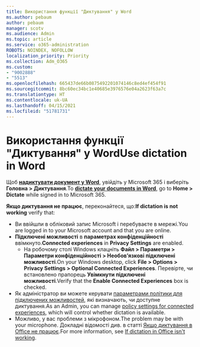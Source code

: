 ```yaml
---
title: Використання функції "Диктування" у Word
ms.author: pebaum
author: pebaum
manager: scotv
ms.audience: Admin
ms.topic: article
ms.service: o365-administration
ROBOTS: NOINDEX, NOFOLLOW
localization_priority: Priority
ms.collection: Adm_O365
ms.custom:
- "9002888"
- "5513"
ms.openlocfilehash: 665437de66b0875492201074146c8ed4ef454f91
ms.sourcegitcommit: 8bc60ec34bc1e40685e3976576e04a2623f63a7c
ms.translationtype: HT
ms.contentlocale: uk-UA
ms.lasthandoff: 04/15/2021
ms.locfileid: "51781731"
---
```

# <a name="use-dictation-in-word"></a><span data-ttu-id="3e7ce-102">Використання функції "Диктування" у Word</span><span class="sxs-lookup"><span data-stu-id="3e7ce-102">Use dictation in Word</span></span>

<span data-ttu-id="3e7ce-103">Щоб **[надиктувати документ у Word](https://support.office.com/article/dictate-your-documents-in-word-3876e05f-3fcc-418f-b8ab-db7ce0d11d3c)**, увійдіть у Microsoft 365 і виберіть **Головна > Диктування**.</span><span class="sxs-lookup"><span data-stu-id="3e7ce-103">To **[dictate your documents in Word](https://support.office.com/article/dictate-your-documents-in-word-3876e05f-3fcc-418f-b8ab-db7ce0d11d3c)**, go to **Home > Dictate** while signed in to Microsoft 365.</span></span>

<span data-ttu-id="3e7ce-104">**Якщо диктування не працює**, переконайтеся, що:</span><span class="sxs-lookup"><span data-stu-id="3e7ce-104">**If dictation is not working** verify that:</span></span>

- <span data-ttu-id="3e7ce-105">Ви ввійшли в обліковий запис Microsoft і перебуваєте в мережі.</span><span class="sxs-lookup"><span data-stu-id="3e7ce-105">You are logged in to your Microsoft account and that you are online.</span></span>
- <span data-ttu-id="3e7ce-106">**Підключені можливості** в **параметрах конфіденційності** ввімкнуто.</span><span class="sxs-lookup"><span data-stu-id="3e7ce-106">**Connected experiences** in **Privacy Settings** are enabled.</span></span> 
    - <span data-ttu-id="3e7ce-107">На робочому столі Windows клацніть **Файл > Параметри > Параметри конфіденційності > Необов’язкові підключені можливості**.</span><span class="sxs-lookup"><span data-stu-id="3e7ce-107">On your Windows desktop, click **File > Options > Privacy Settings > Optional Connected Experiences**.</span></span> <span data-ttu-id="3e7ce-108">Перевірте, чи встановлено прапорець **Увімкнути підключені можливості**.</span><span class="sxs-lookup"><span data-stu-id="3e7ce-108">Verify that the **Enable Connected Experiences** box is checked.</span></span>
- <span data-ttu-id="3e7ce-109">Як адміністратор ви можете керувати [параметрами політики для підключених можливостей](https://docs.microsoft.com/deployoffice/privacy/manage-privacy-controls#policy-settings-for-connected-experiences), які визначають, чи доступне диктування.</span><span class="sxs-lookup"><span data-stu-id="3e7ce-109">As an Admin, you can manage [policy settings for connected experiences](https://docs.microsoft.com/deployoffice/privacy/manage-privacy-controls#policy-settings-for-connected-experiences), which will control whether dictation is available.</span></span>
- <span data-ttu-id="3e7ce-110">Можливо, у вас проблеми з мікрофоном.</span><span class="sxs-lookup"><span data-stu-id="3e7ce-110">The problem may be with your microphone.</span></span> <span data-ttu-id="3e7ce-111">Докладні відомості див. в статті [Якщо диктування в Office не працює](https://support.office.com/article/If-dictation-in-Office-isn-t-working-3a740b4a-19d5-461c-b59a-d82172707fd4#OfficeVersion=Web).</span><span class="sxs-lookup"><span data-stu-id="3e7ce-111">For more information, see [If dictation in Office isn't working](https://support.office.com/article/If-dictation-in-Office-isn-t-working-3a740b4a-19d5-461c-b59a-d82172707fd4#OfficeVersion=Web).</span></span>
